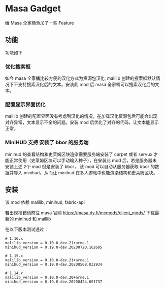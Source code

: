 # Masa Gadget

给 Masa 全家桶添加了一些 Feature

## 功能

功能如下

### 优化搜索框

如今 masa 全家桶比较方便的汉化方式为资源包汉化, malilib 创建的搜索框默认情况下不支持搜索汉化后的文本。安装此 mod 后 masa 全家桶可以搜索汉化后的文本。

### 配置显示界面优化

malilib 创建的配置界面没有考虑到汉化的情况，在加载汉化资源包后可能会出现对齐异常，文本显示不全的问题。安装 mod 后优化了对齐的代码，让文本能显示正常。

### MiniHUD 支持 安装了 bbor 的服务端

minihud 的查看结构和史莱姆区块渲染需要服务端安装了 carpet 或者 servux 才能正常使用（史莱姆区块可以手动输入种子），在安装此 mod 后，若是服务器未安装上述 2个 mod 但是安装了 bbor， 该 mod 可以自动从服务器获取 bbor 的数据并导入 minihud，从而让 minihud 在多人游戏中也能渲染结构和史莱姆区块。 

## 安装

该 mod 依赖 malilib, minihud, fabric-api

若出现报错请前往 masa 官网 https://masa.dy.fi/mcmods/client_mods/ 下载最新的 minihud 和 maillib

在以下版本测试通过：

```
# 1.16.x
malilib_version = 0.10.0-dev.21+arne.1
minihud_version = 0.19.0-dev.20200720.162605

# 1.15.x
malilib_version = 0.10.0-dev.21+arne.1
minihud_version = 0.19.0-dev.20200508.032934

# 1.14.x
malilib_version = 0.10.0-dev.20+arne.1
minihud_version = 0.19.0-dev.20200424.001737
```
